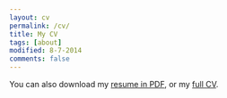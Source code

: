 ```yaml
---
layout: cv
permalink: /cv/
title: My CV
tags: [about]
modified: 8-7-2014
comments: false
---
```


You can also download my [resume in PDF](https://www.dropbox.com/s/mfal5tp0q3gnr5t/Resume-PontTuset.pdf?dl=0), or my [full CV](https://www.dropbox.com/s/2ylogbqz07s3cti/CV-PontTuset.pdf?dl=0).
